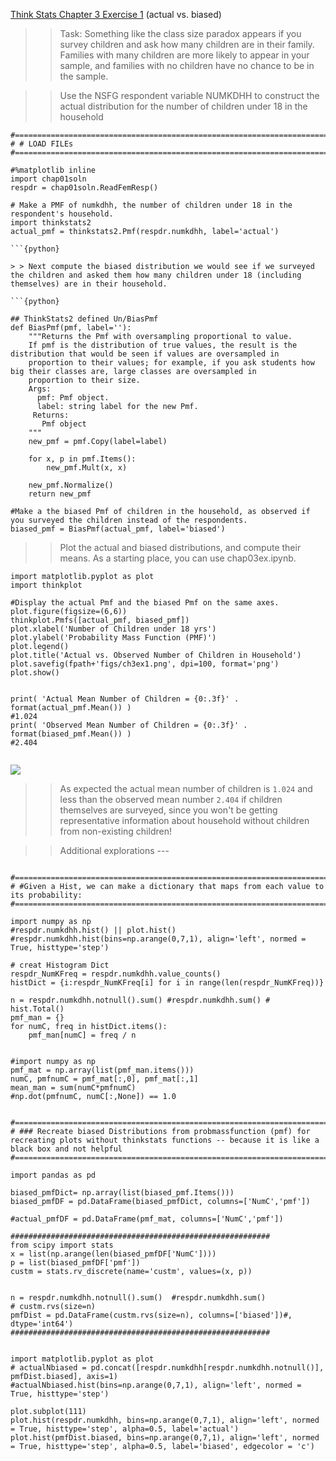 
[Think Stats Chapter 3 Exercise 1](http://greenteapress.com/thinkstats2/html/thinkstats2004.html#toc31) (actual vs. biased)

>> Task: Something like the class size paradox appears if you survey children and ask how many children are in their family.   
Families with many children are more likely to appear in your sample, and families with no children have no chance to be in the sample.

>> Use the NSFG respondent variable NUMKDHH to construct the actual distribution for the number of children under 18 in the household

```{python}
#==============================================================================
# # LOAD FILEs
#==============================================================================

#%matplotlib inline
import chap01soln
respdr = chap01soln.ReadFemResp()

# Make a PMF of numkdhh, the number of children under 18 in the respondent's household.
import thinkstats2
actual_pmf = thinkstats2.Pmf(respdr.numkdhh, label='actual')

```{python}

> > Next compute the biased distribution we would see if we surveyed the children and asked them how many children under 18 (including themselves) are in their household.

```{python}

## ThinkStats2 defined Un/BiasPmf
def BiasPmf(pmf, label=''):
    """Returns the Pmf with oversampling proportional to value.
    If pmf is the distribution of true values, the result is the distribution that would be seen if values are oversampled in
    proportion to their values; for example, if you ask students how big their classes are, large classes are oversampled in
    proportion to their size.
    Args:
      pmf: Pmf object.
      label: string label for the new Pmf.
     Returns:
       Pmf object
    """
    new_pmf = pmf.Copy(label=label)

    for x, p in pmf.Items():
        new_pmf.Mult(x, x)

    new_pmf.Normalize()
    return new_pmf

#Make a the biased Pmf of children in the household, as observed if you surveyed the children instead of the respondents.
biased_pmf = BiasPmf(actual_pmf, label='biased')

```


> > Plot the actual and biased distributions, and compute their means. As a starting place, you can use chap03ex.ipynb.


```{python}
import matplotlib.pyplot as plot
import thinkplot

#Display the actual Pmf and the biased Pmf on the same axes.
plot.figure(figsize=(6,6))
thinkplot.Pmfs([actual_pmf, biased_pmf])
plot.xlabel('Number of Children under 18 yrs')
plot.ylabel('Probability Mass Function (PMF)')
plot.legend()
plot.title('Actual vs. Observed Number of Children in Household')
plot.savefig(fpath+'figs/ch3ex1.png', dpi=100, format='png')
plot.show()


print( 'Actual Mean Number of Children = {0:.3f}' . format(actual_pmf.Mean()) )
#1.024
print( 'Observed Mean Number of Children = {0:.3f}' . format(biased_pmf.Mean()) )
#2.404


```

<img src="../img/ch3ex1.png"/>

> > As expected the actual mean number of children is `1.024` and less than the observed mean number `2.404` if children themselves are surveyed, since you won't be getting representative information about household without children from non-existing children!


> > Additional explorations ---   

```{python}

#==============================================================================
# #Given a Hist, we can make a dictionary that maps from each value to its probability:
#==============================================================================

import numpy as np
#respdr.numkdhh.hist() || plot.hist()
#respdr.numkdhh.hist(bins=np.arange(0,7,1), align='left', normed = True, histtype='step')

# creat Histogram Dict
respdr_NumKFreq = respdr.numkdhh.value_counts()
histDict = {i:respdr_NumKFreq[i] for i in range(len(respdr_NumKFreq))}

n = respdr.numkdhh.notnull().sum() #respdr.numkdhh.sum() # hist.Total()
pmf_man = {}
for numC, freq in histDict.items():
    pmf_man[numC] = freq / n


#import numpy as np
pmf_mat = np.array(list(pmf_man.items()))
numC, pmfnumC = pmf_mat[:,0], pmf_mat[:,1]
mean_man = sum(numC*pmfnumC)
#np.dot(pmfnumC, numC[:,None]) == 1.0


#==============================================================================
# ### Recreate biased Distributions from probmassfunction (pmf) for recreating plots without thinkstats functions -- because it is like a black box and not helpful
#==============================================================================

import pandas as pd

biased_pmfDict= np.array(list(biased_pmf.Items()))
biased_pmfDF = pd.DataFrame(biased_pmfDict, columns=['NumC','pmf'])

#actual_pmfDF = pd.DataFrame(pmf_mat, columns=['NumC','pmf'])

##########################################################
from scipy import stats
x = list(np.arange(len(biased_pmfDF['NumC'])))
p = list(biased_pmfDF['pmf'])
custm = stats.rv_discrete(name='custm', values=(x, p))


n = respdr.numkdhh.notnull().sum()  #respdr.numkdhh.sum()
# custm.rvs(size=n)
pmfDist = pd.DataFrame(custm.rvs(size=n), columns=['biased'])#, dtype='int64')
##########################################################


import matplotlib.pyplot as plot
# actualNbiased = pd.concat([respdr.numkdhh[respdr.numkdhh.notnull()], pmfDist.biased], axis=1)
#actualNbiased.hist(bins=np.arange(0,7,1), align='left', normed = True, histtype='step')

plot.subplot(111)
plot.hist(respdr.numkdhh, bins=np.arange(0,7,1), align='left', normed = True, histtype='step', alpha=0.5, label='actual')
plot.hist(pmfDist.biased, bins=np.arange(0,7,1), align='left', normed = True, histtype='step', alpha=0.5, label='biased', edgecolor = 'c')

```